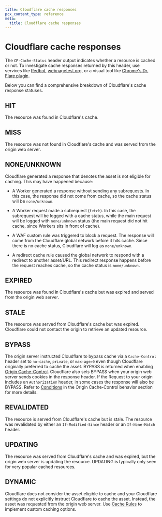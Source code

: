 ```yaml
---
title: Cloudflare cache responses
pcx_content_type: reference
meta:
  title: Cloudflare cache responses
---
```


# Cloudflare cache responses

The `CF-Cache-Status` header output indicates whether a resource is cached or not. To investigate cache responses returned by this header, use services like [Redbot](https://redbot.org/), [webpagetest.org](http://www.webpagetest.org/), or a visual tool like [Chrome's Dr. Flare plugin](https://community.cloudflare.com/t/community-tip-dr-flare-debug-tool-for-cloudflare-chrome-extension/110166).

Below you can find a comprehensive breakdown of Cloudflare's cache response statuses.

## HIT

The resource was found in Cloudflare's cache.

## MISS

The resource was not found in Cloudflare's cache and was served from the origin web server.

## NONE/UNKNOWN

Cloudflare generated a response that denotes the asset is not eligible for caching. This may have happened because:

- A Worker generated a response without sending any subrequests. In this case, the response did not come from cache, so the cache status will be `none/unknown`.

- A Worker request made a subrequest (`fetch`). In this case, the subrequest will be logged with a cache status, while the main request will be logged with `none/unknown` status (the main request did not hit cache, since Workers sits in front of cache).

- A WAF custom rule was triggered to block a request. The response will come from the Cloudflare global network before it hits cache. Since there is no cache status, Cloudflare will log as `none/unknown`.

- A redirect cache rule caused the global network to respond with a redirect to another asset/URL. This redirect response happens before the request reaches cache, so the cache status is `none/unknown`.

## EXPIRED

The resource was found in Cloudflare's cache but was expired and served from the origin web server.

## STALE

The resource was served from Cloudflare's cache but was expired. Cloudflare could not contact the origin to retrieve an updated resource.

## BYPASS

The origin server instructed Cloudflare to bypass cache via a `Cache-Control` header set to `no-cache`, `private`, or `max-age=0` even though Cloudflare originally preferred to cache the asset. BYPASS is returned when enabling [Origin Cache-Control](/cache/concepts/cache-control/). Cloudflare also sets BYPASS when your origin web server sends cookies in the response header. If the Request to your origin includes an `Authorization` header, in some cases the response will also be BYPASS. Refer to [Conditions](/cache/concepts/cache-control/#conditions) in the Origin Cache-Control behavior section for more details.

## REVALIDATED

The resource is served from Cloudflare's cache but is stale. The resource was revalidated by either an `If-Modified-Since` header or an `If-None-Match` header.

## UPDATING

The resource was served from Cloudflare's cache and was expired, but the origin web server is updating the resource. UPDATING is typically only seen for very popular cached resources.

## DYNAMIC

Cloudflare does not consider the asset eligible to cache and your Cloudflare settings do not explicitly instruct Cloudflare to cache the asset. Instead, the asset was requested from the origin web server. Use [Cache Rules](/cache/how-to/cache-rules/) to implement custom caching options.